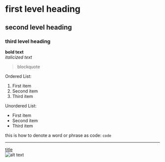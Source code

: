 # first level heading
## second level heading
### third level heading
**bold text** <br>
*italicized text*

> blockquote <br>

Ordered List:
1. First item
2. Second item
3. Third item <br>

Unordered List:
- First item
- Second item
- Third item <br>

this is how to denote a word or phrase as code: `code`

---

[title](https://www.example.com) <br>
![alt text](image.jpg)
